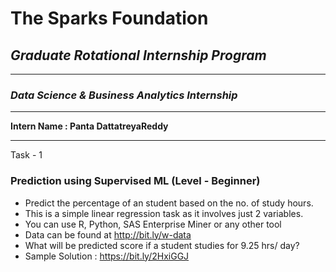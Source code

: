 # **The Sparks Foundation**
## *Graduate Rotational Internship Program*

---

### *Data Science & Business Analytics Internship*

---

**Intern Name : Panta DattatreyaReddy**

---
Task - 1
### Prediction using Supervised ML (Level - Beginner)

- Predict the percentage of an student based on the no. of study hours.
- This is a simple linear regression task as it involves just 2 variables.
- You can use R, Python, SAS Enterprise Miner or any other tool
- Data can be found at http://bit.ly/w-data
- What will be predicted score if a student studies for 9.25 hrs/ day?
- Sample Solution : https://bit.ly/2HxiGGJ
